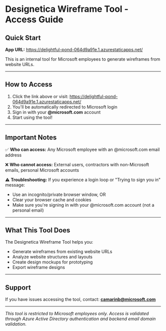 # Designetica Wireframe Tool - Access Guide

## Quick Start

**App URL:** https://delightful-pond-064d9a91e.1.azurestaticapps.net/

This is an internal tool for Microsoft employees to generate wireframes from website URLs.

---

## How to Access

1. Click the link above or visit: https://delightful-pond-064d9a91e.1.azurestaticapps.net/
2. You'll be automatically redirected to Microsoft login
3. Sign in with your **@microsoft.com** account
4. Start using the tool!

---

## Important Notes

✅ **Who can access:** Any Microsoft employee with an @microsoft.com email address

❌ **Who cannot access:** External users, contractors with non-Microsoft emails, personal Microsoft accounts

⚠️ **Troubleshooting:** If you experience a login loop or "Trying to sign you in" message:
- Use an incognito/private browser window, OR
- Clear your browser cache and cookies
- Make sure you're signing in with your @microsoft.com account (not a personal email)

---

## What This Tool Does

The Designetica Wireframe Tool helps you:
- Generate wireframes from existing website URLs
- Analyze website structures and layouts
- Create design mockups for prototyping
- Export wireframe designs

---

## Support

If you have issues accessing the tool, contact: **camarinb@microsoft.com**

---

*This tool is restricted to Microsoft employees only. Access is validated through Azure Active Directory authentication and backend email domain validation.*
